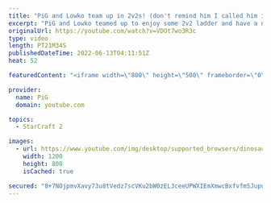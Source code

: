 ```yaml
---
title: "PiG and Lowko team up in 2v2s! (don't remind him I called him insane once :P) - StarCraft 2"
excerpt: "PiG and Lowko teamed up to enjoy some 2v2 ladder and have a nice catch up. Lowko wonders how much StarCraft 2 you can play in a day, while PiG teaches everyone what to expect in a Subathon. -- 🐷 Second Channel for Learning StarCraft 2: https://www.youtube.com/c/PiGRandom 🐷 Third Channel for Daily Pro"
originalUrl: https://youtube.com/watch?v=VDOt7wo3R3c
type: video
length: PT21M34S
publishedDateTime: 2022-06-13T04:11:51Z
heat: 52

featuredContent: "<iframe width=\"800\" height=\"500\" frameborder=\"0\" src=\"https://www.youtube.com/embed/VDOt7wo3R3c\" allow=\"accelerometer; autoplay; encrypted-media; gyroscope; picture-in-picture\" allowfullscreen></iframe>"

provider:
  name: PiG
  domain: youtube.com

topics:
  - StarCraft 2

images:
  - url: https://www.youtube.com/img/desktop/supported_browsers/dinosaur.png
    width: 1200
    height: 800
    isCached: true

secured: "8+7NOjpmvXavy73u8tVedz7scVKu2bW0zEL3ceeUPWXIEmXmwcBxfvfmSJupuMvdf8YF+ASGM4RX8F8Va/SSaIfIHZqjvy6Ng/0n0KKHU4JyLVGd/p15PLD+sWi8IIVLyeE5qwclNOY+gqTbXocH7A1RZtUwCPmgfbYYxz778ULyygTkygAMAshUIEzZ4RWQAAb/ffd6HF3frsc/lSNXAa4JG7TnrGRz3vfy7U1R+Oqef9uf+USpi4uXIfGsW76dR8QhEkDMySRIexQGKNvevhqYNbpBt/WGYVrR5soPrmweX8ihlXG/2yIw1fLy7qwYyD+YbXl41TMV2tP5MFhJ5aNeZG/ZH5eIG2p8su/4sqEG8MdpfLYbnkfDVUoZU2nLFUI9dNDPL3m+mfCuqwZ0sZIkuk5RGYxtATGeDfTbtTc=;EgFxCZb7DelNqQcTf0xhFg=="
---
```


